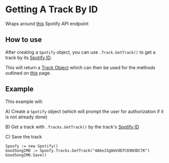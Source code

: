 # Getting A Track By ID
Wraps around [this](https://developer.spotify.com/documentation/web-api/reference/tracks/get-track/) Spotify API endpoint
## How to use
After creating a `Spotify` object, you can use `.Track.GetTrack()` to get a track by its [Spotify ID](https://developer.spotify.com/documentation/web-api/#spotify-uris-and-ids).

This will return a [Track Object](track-object.md) which can then be used for the methods outlined on [this](track-object.md) page.

## Example
This example will:

A) Create a `Spotify` object (which will prompt the user for authorization if it is not already done) 

B) Get a track with `.Tracks.GetTrack()` by the track's [Spotify ID](https://developer.spotify.com/documentation/web-api/#spotify-uris-and-ids)

C) Save the track
```
Spoofy := new Spotify()
GoodSongIMO := Spoofy.Tracks.GetTrack("4A6eJ3gOmVdD7C69N3DC7K")
GoodSongIMO.Save()
```